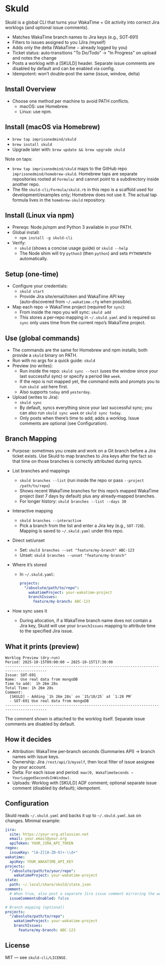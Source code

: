 # Skuld

Skuld is a global CLI that turns your WakaTime + Git activity into correct Jira worklogs (and optional issue comments).

- Matches WakaTime branch names to Jira keys (e.g., SOT‑691)
- Filters to issues assigned to you (Jira /myself)
- Adds only the delta (WakaTime − already logged by you)
- Ticket status: auto‑transitions "To Do/Todo" → "In Progress" on upload and notes the change
- Posts a worklog with a [SKULD] header. Separate issue comments are disabled by default and can be enabled via config.
- Idempotent: won’t double‑post the same (issue, window, delta)

## Install Overview
- Choose one method per machine to avoid PATH conflicts.
  - macOS: use Homebrew.
  - Linux: use npm.

## Install (macOS via Homebrew)
  - `brew tap imprisonedmind/skuld`
  - `brew install skuld`
  - Upgrade later with: `brew update && brew upgrade skuld`

Note on taps:
- `brew tap imprisonedmind/skuld` maps to the GitHub repo `imprisonedmind/homebrew-skuld`. Homebrew taps are separate repositories rooted at `Formula/` and cannot point to a subdirectory inside another repo.
- The file `skuld-cli/Formula/skuld.rb` in this repo is a scaffold used for development/examples only; Homebrew does not use it. The actual tap formula lives in the `homebrew-skuld` repository.

## Install (Linux via npm)
- Prereqs: Node.js/npm and Python 3 available in your PATH.
- Global install:
  - `npm install -g skuld-cli`
- Verify:
  - `skuld` (shows a concise usage guide) or `skuld --help`
  - The Node shim will try `python3` (then `python`) and sets `PYTHONPATH` automatically.

## Setup (one‑time)
- Configure your credentials:
  - `skuld start`
  - Provide Jira site/email/token and WakaTime API key (auto‑discovered from `~/.wakatime.cfg` when possible).
- Map each repo → WakaTime project (required for `sync`):
  - From inside the repo you will sync: `skuld add`
  - This stores a per‑repo mapping in `~/.skuld.yaml` and is required so `sync` only uses time from the current repo’s WakaTime project.

## Use (global commands)
- The commands are the same for Homebrew and npm installs; both provide a `skuld` binary on PATH.
- Run with no args for a quick guide: `skuld`
- Preview (no writes):
  - Run inside the repo: `skuld sync --test` (uses the window since your last successful sync) or specify a period like `week`.
  - If the repo is not mapped yet, the command exits and prompts you to run `skuld add` here first.
  - Also supports `today` and `yesterday`.
- Upload (writes to Jira):
  - `skuld sync`
  - By default, syncs everything since your last successful sync; you can also run `skuld sync week` or `skuld sync today`.
  - Only posts when there’s time to add; adds a worklog. Issue comments are optional (see Configuration).

## Branch Mapping
- Purpose: sometimes you create and work on a Git branch before a Jira ticket exists. Use Skuld to map branches to Jira keys after the fact so that time on those branches is correctly attributed during syncs.

- List branches and mappings
  - `skuld branches --list` (run inside the repo or pass `--project /path/to/repo`)
  - Shows recent WakaTime branches for this repo’s mapped WakaTime project (last 7 days by default) plus any already‑mapped branches.
  - For longer history: `skuld branches --list --days 30`

- Interactive mapping
  - `skuld branches --interactive`
  - Pick a branch from the list and enter a Jira key (e.g., `SOT-728`). Mapping is saved to `~/.skuld.yaml` under this repo.

- Direct set/unset
  - Set: `skuld branches --set "feature/my-branch" ABC-123`
  - Unset: `skuld branches --unset "feature/my-branch"`

- Where it’s stored
  - In `~/.skuld.yaml`:
    ```yaml
    projects:
      "/absolute/path/to/repo":
        wakatimeProject: your-wakatime-project
        branchIssues:
          feature/my-branch: ABC-123
    ```

- How sync uses it
  - During allocation, if a WakaTime branch name does not contain a Jira key, Skuld will use your `branchIssues` mapping to attribute time to the specified Jira issue.

## What it prints (preview)
```
Worklog Preview (dry-run)
Period: 2025-10-15T09:00:00 → 2025-10-15T17:30:00
-----------------------------------------------------------------------------------------
Issue: SOT-691
Name:  Use real data from mongoDB
Time to add:  1h 26m 28s
Total Time: 1h 26m 28s
Comment:
  [SKULD] - Adding `1h 26m 28s` on `15/10/25` at `1:28 PM`
  - SOT-691 Use real data from mongoDB
-----------------------------------------------------------------------------------------
```
The comment shown is attached to the worklog itself. Separate issue comments are disabled by default.

## How it decides
- Attribution: WakaTime per‑branch seconds (Summaries API) → branch names with issue keys.
- Ownership: Jira `/rest/api/3/myself`, then local filter of issue assignee by your account.
- Delta: For each issue and period: `max(0, WakaTimeSeconds − YourLoggedSecondsInWindow)`.
- Uploads: Worklog with [SKULD] ADF comment; optional separate issue comment (disabled by default); idempotent.

## Configuration
Skuld reads `~/.skuld.yaml` and backs it up to `~/.skuld.yaml.bak` on changes. Minimal example:
```yaml
jira:
  site: https://your-org.atlassian.net
  email: your.email@your.org
  apiToken: YOUR_JIRA_API_TOKEN
regex:
  issueKey: "[A-Z][A-Z0-9]+-\\d+"
wakatime:
  apiKey: YOUR_WAKATIME_API_KEY
projects:
  "/absolute/path/to/your/repo":
    wakatimeProject: your-wakatime-project
state:
  path: ~/.local/share/skuld/state.json
comment:
  # When true, also post a separate Jira issue comment mirroring the worklog text
  issueCommentsEnabled: false

# Branch mapping (optional)
projects:
  "/absolute/path/to/repo":
    wakatimeProject: your-wakatime-project
    branchIssues:
      feature/my-branch: ABC-123
```

## License
MIT — see `skuld-cli/LICENSE`.
